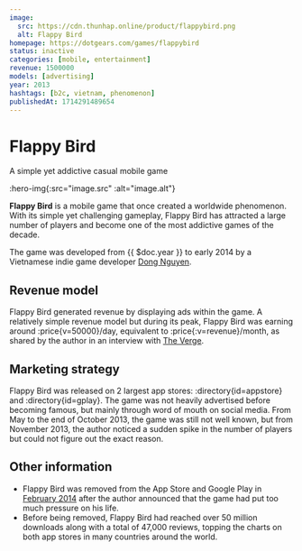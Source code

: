 ```yaml
---
image:
  src: https://cdn.thunhap.online/product/flappybird.png
  alt: Flappy Bird
homepage: https://dotgears.com/games/flappybird
status: inactive
categories: [mobile, entertainment]
revenue: 1500000
models: [advertising]
year: 2013
hashtags: [b2c, vietnam, phenomenon]
publishedAt: 1714291489654
---
```


# Flappy Bird

A simple yet addictive casual mobile game

:hero-img{:src="image.src" :alt="image.alt"}

__Flappy Bird__ is a mobile game that once created a worldwide phenomenon. With its simple yet challenging gameplay, Flappy Bird has attracted a large number of players and become one of the most addictive games of the decade.

The game was developed from {{ $doc.year }} to early 2014 by a Vietnamese indie game developer [Dong Nguyen](https://twitter.com/dongatory).

## Revenue model

Flappy Bird generated revenue by displaying ads within the game. A relatively simple revenue model but during its peak, Flappy Bird was earning around :price{v=50000}/day, equivalent to :price{:v=revenue}/month, as shared by the author in an interview with [The Verge](https://www.theverge.com/2014/2/5/5383708/flappy-bird-revenue-50-k-per-day-dong-nguyen-interview).

## Marketing strategy

Flappy Bird was released on 2 largest app stores: :directory{id=appstore} and :directory{id=gplay}. The game was not heavily advertised before becoming famous, but mainly through word of mouth on social media. From May to the end of October 2013, the game was still not well known, but from November 2013, the author noticed a sudden spike in the number of players but could not figure out the exact reason.

## Other information

- Flappy Bird was removed from the App Store and Google Play in [February 2014](https://twitter.com/dongatory/status/432227971173068800) after the author announced that the game had put too much pressure on his life.
- Before being removed, Flappy Bird had reached over 50 million downloads along with a total of 47,000 reviews, topping the charts on both app stores in many countries around the world.

